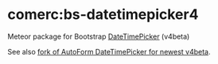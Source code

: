# comerc:bs-datetimepicker4
Meteor package for Bootstrap [DateTimePicker](https://github.com/Eonasdan/bootstrap-datetimepicker) (v4beta)

See also [fork of AutoForm DateTimePicker for newest v4beta](https://github.com/comerc/meteor-autoform-bs-datetimepicker/tree/v4beta).
